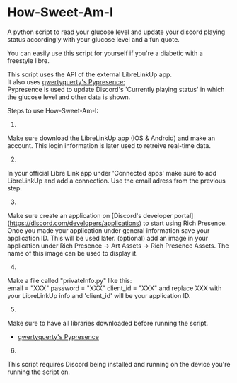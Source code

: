 # How-Sweet-Am-I
A python script to read your glucose level and update your discord playing status accordingly with your glucose level and a fun quote. 

You can easily use this script for yourself if you're a diabetic with a freestyle libre.  

This script uses the API of the external LibreLinkUp app.  
It also uses [qwertyquerty's Pypresence: ](https://github.com/qwertyquerty/pypresence)   
Pypresence is used to update Discord's 'Currently playing status' in which the glucose level and other data is shown.


Steps to use How-Sweet-Am-I:

1.
Make sure download the LibreLinkUp app (IOS & Android) and make an account. This login information is later used to retreive real-time data.

2. 
In your official Libre Link app under 'Connected apps' make sure to add LibreLinkUp and add a connection.
Use the email adress from the previous step.

3. 
Make sure create an application on [Discord's developer portal] (https://discord.com/developers/applications) to start using Rich Presence.  
Once you made your application under general information save your application ID. This will be used later.
(optional) add an image in your application under Rich Presence -> Art Assets -> Rich Presence Assets. The name of this image can be used to display it.  

4.
Make a file called "privateInfo.py" like this:  
email = "XXX"
password = "XXX"
client_id = "XXX"
and replace XXX with your LibreLinkUp info and 'client_id' will be your application ID.

5. 
Make sure to have all libraries downloaded before running the script.  
- [qwertyquerty's Pypresence](https://github.com/qwertyquerty/pypresence) 

6. 
This script requires Discord being installed and running on the device you're running the script on.
